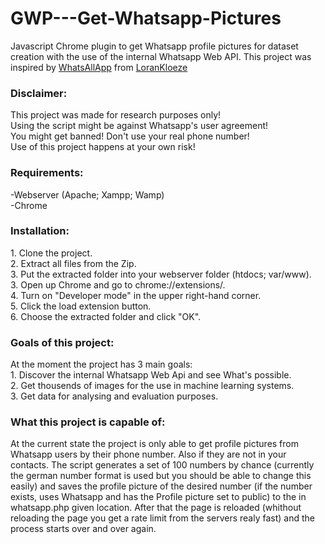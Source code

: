 # GWP---Get-Whatsapp-Pictures
Javascript Chrome plugin to get Whatsapp profile pictures for dataset creation with the use of the internal Whatsapp Web API.
This project was inspired by <a href="https://github.com/LoranKloeze/WhatsAllApp">WhatsAllApp</a> from <a href="https://github.com/LoranKloeze">LoranKloeze</a>


<h3>Disclaimer:</h3>
This project was made for research purposes only!<br>
Using the script might be against Whatsapp's user agreement!<br>
You might get banned! Don't use your real phone number!<br>
Use of this project happens at your own risk!


<h3>Requirements:</h3>
-Webserver (Apache; Xampp; Wamp)<br>
-Chrome


<h3>Installation:</h3>
1. Clone the project.<br>
2. Extract all files from the Zip.<br>
3. Put the extracted folder into your webserver folder (htdocs; var/www).<br>
3. Open up Chrome and go to chrome://extensions/.<br>
4. Turn on "Developer mode" in the upper right-hand corner.<br>
5. Click the load extension button.<br>
6. Choose the extracted folder and click "OK".


<h3>Goals of this project:</h3>
At the moment the project has 3 main goals:<br>
1. Discover the internal Whatsapp Web Api and see What's possible.<br>
2. Get thousends of images for the use in machine learning systems.<br>
3. Get data for analysing and evaluation purposes.


<h3>What this project is capable of:</h3>
At the current state the project is only able to get profile pictures from Whatsapp users by their phone number. Also if they are not in your contacts. The script generates a set of 100 numbers by chance (currently the german number format is used but you should be able to change this easily) and saves the profile picture of the desired number (if the number exists, uses Whatsapp and has the Profile picture set to public) to the in whatsapp.php given location. After that the page is reloaded (whithout reloading the page you get a rate limit from the servers realy fast) and the process starts over and over again.

